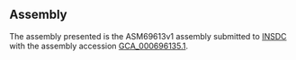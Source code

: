 

Assembly
--------

The assembly presented is the ASM69613v1 assembly submitted to
[INSDC](http://www.insdc.org) with the assembly accession
[GCA\_000696135.1](http://www.ebi.ac.uk/ena/data/view/GCA_000696135.1).
